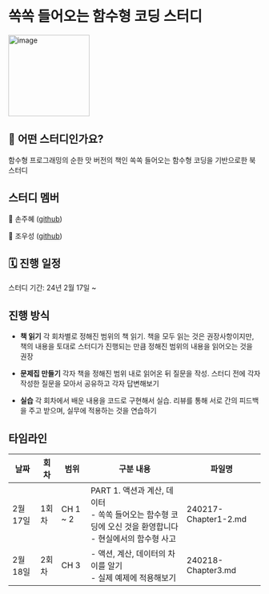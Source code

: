 # 쏙쏙 들어오는 함수형 코딩 스터디
<img height="162" alt="image" src="https://github.com/joohyeson/FunctionalProgrammingStudy/assets/68503845/e1d10f0a-40d1-45b9-a3c3-6487f190f619">

## 🤔 어떤 스터디인가요?
함수형 프로그래밍의 순한 맛 버전의 책인 쏙쏙 들어오는 함수형 코딩을 기반으로한 북 스터디

## 스터디 멤버
🤔 손주혜 ([github](https://github.com/joohyeson))

🤩 조우성 ([github](https://github.com/fhdufhdu))

## 🗓️ 진행 일정
스터디 기간: 24년 2월 17일 ~

## 진행 방식
- **책 읽기** 각 회차별로 정해진 범위의 책 읽기. 책을 모두 읽는 것은 권장사항이지만, 책의 내용을 토대로 스터디가 진행되는 만큼 정해진 범위의 내용을 읽어오는 것을 권장

- **문제집 만들기** 각자 책을 정해진 범위 내로 읽어온 뒤 질문을 작성. 스터디 전에 각자 작성한 질문을 모아서 공유하고 각자 답변해보기

- **실습** 각 회차에서 배운 내용을 코드로 구현해서 실습. 리뷰를 통해 서로 간의 피드백을 주고 받으며, 실무에 적용하는 것을 연습하기

  
## 타임라인
|날짜|	회차|	범위|	구분	내용|파일명|
|-|-|-|-|-|
|2월 17일|1회차|CH 1 ~ 2|PART 1. 액션과 계산, 데이터	<br/>- 쏙쏙 들어오는 함수형 코딩에 오신 것을 환영합니다 <br/>- 현실에서의 함수형 사고|240217-Chapter1-2.md|
|2월 18일|2회차|CH 3|- 액션, 계산, 데이터의 차이를 알기<br>- 실제 예제에 적용해보기|240218-Chapter3.md|
